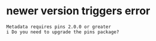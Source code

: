 # newer version triggers error

    Metadata requires pins 2.0.0 or greater
    i Do you need to upgrade the pins package?

